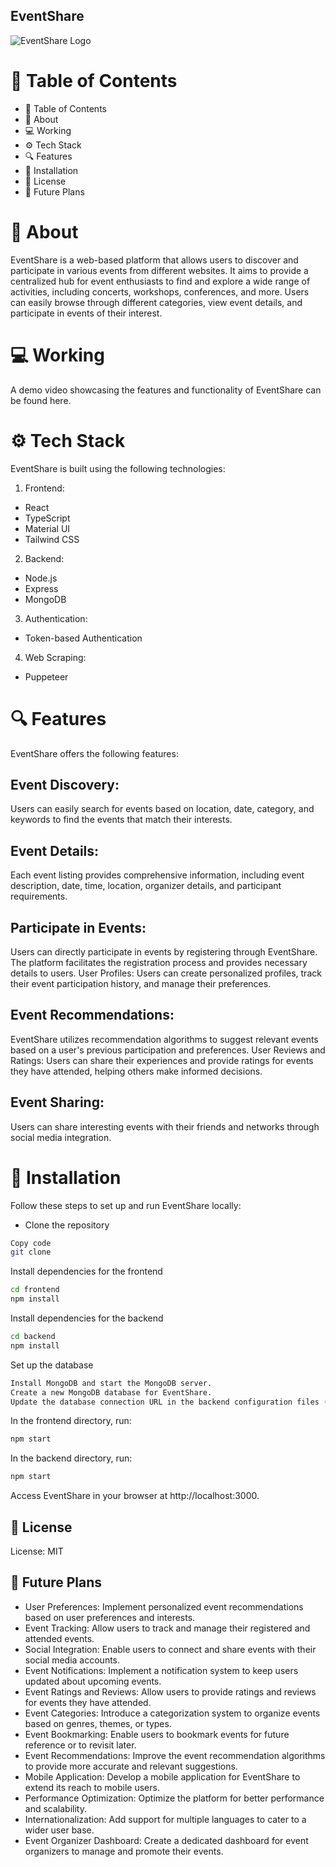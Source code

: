 ## EventShare
<img src="./docs/eventshare-logo.png" alt="EventShare Logo" />

# 📖 Table of Contents
- 📖 Table of Contents
- 📝 About
- 💻 Working
- ⚙️ Tech Stack
- 🔍 Features
- 🔨 Installation
- 📜 License
- 🔮 Future Plans

# 📝 About
EventShare is a web-based platform that allows users to discover and participate in various events from different websites. It aims to provide a centralized hub for event enthusiasts to find and explore a wide range of activities, including concerts, workshops, conferences, and more. Users can easily browse through different categories, view event details, and participate in events of their interest.

# 💻 Working
A demo video showcasing the features and functionality of EventShare can be found here.

# ⚙️ Tech Stack
EventShare is built using the following technologies:

1. Frontend:
- React
- TypeScript
- Material UI
- Tailwind CSS
2. Backend:
- Node.js
- Express
- MongoDB
3. Authentication:
- Token-based Authentication
4. Web Scraping:
- Puppeteer

# 🔍 Features
EventShare offers the following features:

## Event Discovery: 
Users can easily search for events based on location, date, category, and keywords to find the events that match their interests.
## Event Details: 
Each event listing provides comprehensive information, including event description, date, time, location, organizer details, and participant requirements.
## Participate in Events: 
Users can directly participate in events by registering through EventShare. The platform facilitates the registration process and provides necessary details to users.
User Profiles: Users can create personalized profiles, track their event participation history, and manage their preferences.
## Event Recommendations: 
EventShare utilizes recommendation algorithms to suggest relevant events based on a user's previous participation and preferences.
User Reviews and Ratings: Users can share their experiences and provide ratings for events they have attended, helping others make informed decisions.
## Event Sharing:
Users can share interesting events with their friends and networks through social media integration.

# 🔨 Installation
Follow these steps to set up and run EventShare locally:

- Clone the repository
```bash
Copy code
git clone 
```
Install dependencies for the frontend
```bash
cd frontend
npm install
```

Install dependencies for the backend
```bash
cd backend
npm install
```

Set up the database
```bash
Install MongoDB and start the MongoDB server.
Create a new MongoDB database for EventShare.
Update the database connection URL in the backend configuration files (config.js or .env file).
```

In the frontend directory, run:
```bash
npm start
```
In the backend directory, run:
```bash
npm start
```

Access EventShare in your browser at http://localhost:3000.

## 📜 License
License: MIT

## 🔮 Future Plans
- User Preferences: Implement personalized event recommendations based on user preferences and interests.
- Event Tracking: Allow users to track and manage their registered and attended events.
- Social Integration: Enable users to connect and share events with their social media accounts.
- Event Notifications: Implement a notification system to keep users updated about upcoming events.
- Event Ratings and Reviews: Allow users to provide ratings and reviews for events they have attended.
- Event Categories: Introduce a categorization system to organize events based on genres, themes, or types.
- Event Bookmarking: Enable users to bookmark events for future reference or to revisit later.
- Event Recommendations: Improve the event recommendation algorithms to provide more accurate and relevant suggestions.
- Mobile Application: Develop a mobile application for EventShare to extend its reach to mobile users.
- Performance Optimization: Optimize the platform for better performance and scalability.
- Internationalization: Add support for multiple languages to cater to a wider user base.
- Event Organizer Dashboard: Create a dedicated dashboard for event organizers to manage and promote their events.